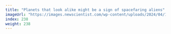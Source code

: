 ```yaml
---
title: "Planets that look alike might be a sign of spacefaring aliens"
imageUrl: "https://images.newscientist.com/wp-content/uploads/2024/04/10142113/SEI_199319035.jpg?width=788"
index: 238
weight: 238
---
```

